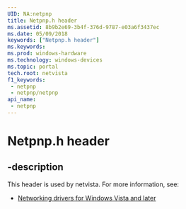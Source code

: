 ```yaml
---
UID: NA:netpnp
title: Netpnp.h header
ms.assetid: 8b9b2e69-3b4f-376d-9787-e03a6f3437ec
ms.date: 05/09/2018
keywords: ["Netpnp.h header"]
ms.keywords: 
ms.prod: windows-hardware
ms.technology: windows-devices
ms.topic: portal
tech.root: netvista
f1_keywords:
 - netpnp
 - netpnp/netpnp
api_name:
 - netpnp
---
```


# Netpnp.h header


## -description

This header is used by netvista. For more information, see:

- [Networking drivers for Windows Vista and later](../_netvista/index.md)

